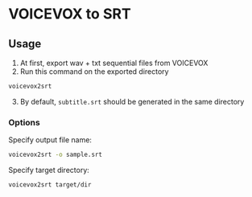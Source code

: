 # VOICEVOX to SRT

## Usage

1. At first, export wav + txt sequential files from VOICEVOX
2. Run this command on the exported directory

```sh
voicevox2srt
```

3. By default, `subtitle.srt` should be generated in the same directory

### Options

Specify output file name:

```sh
voicevox2srt -o sample.srt
```

Specify target directory:

```sh
voicevox2srt target/dir
```